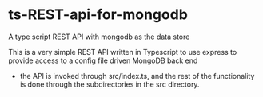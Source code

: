 # ts-REST-api-for-mongodb
A type script REST API with mongodb as the data store

This is a very simple REST API written in Typescript to use express to provide access to a config file driven MongoDB back end
- the API is invoked through src/index.ts, and the rest of the functionality is done through the subdirectories in the src directory.

